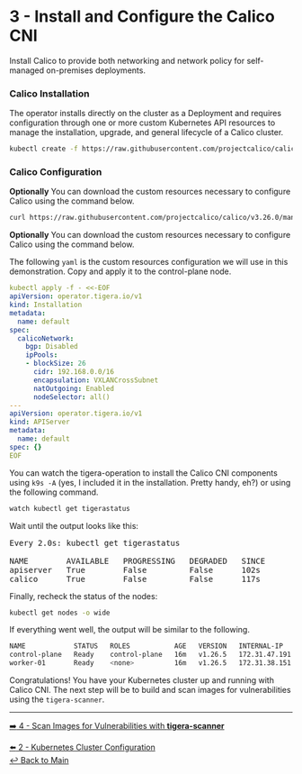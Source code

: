 # 3 - Install and Configure the Calico CNI

Install Calico to provide both networking and network policy for self-managed on-premises deployments.


### Calico Installation

The operator installs directly on the cluster as a Deployment and requires configuration through one or more custom Kubernetes API resources to manage the installation, upgrade, and general lifecycle of a Calico cluster.

```bash
kubectl create -f https://raw.githubusercontent.com/projectcalico/calico/v3.26.0/manifests/tigera-operator.yaml
```

### Calico Configuration

**Optionally** You can download the custom resources necessary to configure Calico using the command below.

```bash
curl https://raw.githubusercontent.com/projectcalico/calico/v3.26.0/manifests/custom-resources.yaml -O
```

**Optionally** You can download the custom resources necessary to configure Calico using the command below.

The following `yaml` is the custom resources configuration we will use in this demonstration. Copy and apply it to the control-plane node.

```yaml
kubectl apply -f - <<-EOF
apiVersion: operator.tigera.io/v1
kind: Installation
metadata:
  name: default
spec:
  calicoNetwork:
    bgp: Disabled
    ipPools:
    - blockSize: 26
      cidr: 192.168.0.0/16
      encapsulation: VXLANCrossSubnet
      natOutgoing: Enabled
      nodeSelector: all()
---
apiVersion: operator.tigera.io/v1
kind: APIServer
metadata:
  name: default
spec: {}
EOF
```

You can watch the tigera-operation to install the Calico CNI components using `k9s -A` (yes, I included it in the installation. Pretty handy, eh?) or using the following command.

```bash
watch kubectl get tigerastatus
```

Wait until the output looks like this:

<pre>
Every 2.0s: kubectl get tigerastatus                                           control-plane: Fri Jun  9 19:59:50 2023

NAME        AVAILABLE   PROGRESSING   DEGRADED   SINCE
apiserver   True        False         False      102s
calico      True        False         False      117s
</pre>

Finally, recheck the status of the nodes:

```bash
kubectl get nodes -o wide
```

If everything went well, the output will be similar to the following.

```bash
NAME            STATUS   ROLES           AGE   VERSION   INTERNAL-IP     EXTERNAL-IP   OS-IMAGE             KERNEL-VERSION    CONTAINER-RUNTIME
control-plane   Ready    control-plane   16m   v1.26.5   172.31.47.191   <none>        Ubuntu 20.04.6 LTS   5.15.0-1037-aws   containerd://1.7.2
worker-01       Ready    <none>          16m   v1.26.5   172.31.38.151   <none>        Ubuntu 20.04.6 LTS   5.15.0-1037-aws   containerd://1.7.2
```

Congratulations! You have your Kubernetes cluster up and running with Calico CNI. The next step will be to build and scan images for vulnerabilities using the `tigera-scanner`.

---

[:arrow_right: 4 - Scan Images for Vulnerabilities with **tigera-scanner**](/demo/04-tigera-scanner.md) <br>

[:arrow_left: 2 - Kubernetes Cluster Configuration](/demo/02-k8s-config.md)   
[:leftwards_arrow_with_hook: Back to Main](/README.md)  